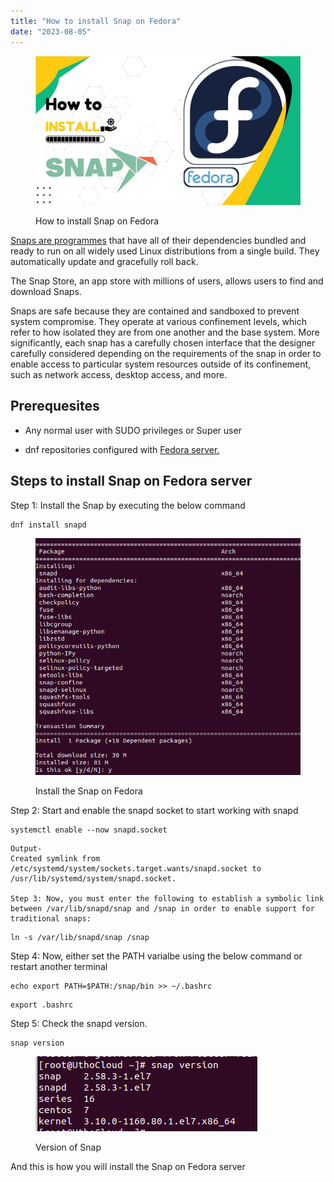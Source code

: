 ```yaml
---
title: "How to install Snap on Fedora"
date: "2023-08-05"
---
```


<figure>

![How to install Snap on Fedora](images/How-to-install-Snap-on-Fedora.jpg)

<figcaption>

How to install Snap on Fedora

</figcaption>

</figure>

[Snaps are programmes](https://en.wikipedia.org/wiki/Snap_(software)) that have all of their dependencies bundled and ready to run on all widely used Linux distributions from a single build. They automatically update and gracefully roll back.

The Snap Store, an app store with millions of users, allows users to find and download Snaps.

Snaps are safe because they are contained and sandboxed to prevent system compromise. They operate at various confinement levels, which refer to how isolated they are from one another and the base system. More significantly, each snap has a carefully chosen interface that the designer carefully considered depending on the requirements of the snap in order to enable access to particular system resources outside of its confinement, such as network access, desktop access, and more.

## Prerequesites

- Any normal user with SUDO privileges or Super user

- dnf repositories configured with [Fedora server.](https://utho.com/docs/tutorial/microhost-product-details/)

## Steps to install Snap on Fedora server

Step 1: Install the Snap by executing the below command

```
dnf install snapd
```
<figure>

![Install the Snap on Centos](images/image-1177.png)

<figcaption>

Install the Snap on Fedora

</figcaption>

</figure>

Step 2: Start and enable the snapd socket to start working with snapd

```
systemctl enable --now snapd.socket
```
```
Output-
Created symlink from /etc/systemd/system/sockets.target.wants/snapd.socket to /usr/lib/systemd/system/snapd.socket.

Step 3: Now, you must enter the following to establish a symbolic link between /var/lib/snapd/snap and /snap in order to enable support for traditional snaps:
```

```
ln -s /var/lib/snapd/snap /snap
```
Step 4: Now, either set the PATH varialbe using the below command or restart another terminal

```
echo export PATH=$PATH:/snap/bin >> ~/.bashrc
```
```
export .bashrc
```
Step 5: Check the snapd version.

```
snap version
```

<figure>

![](images/image-1178.png)

<figcaption>

Version of Snap

</figcaption>

</figure>

And this is how you will install the Snap on Fedora server
